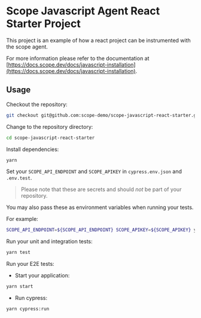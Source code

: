# Scope Javascript Agent React Starter Project

This project is an example of how a react project can be instrumented with the scope agent.

For more information please refer to the documentation at [https://docs.scope.dev/docs/javascript-installation](https://docs.scope.dev/docs/javascript-installation).

## Usage

Checkout the repository:

```bash
git checkout git@github.com:scope-demo/scope-javascript-react-starter.git
```

Change to the repository directory:

```bash
cd scope-javascript-react-starter
```

Install dependencies:

```bash
yarn
```

Set your `SCOPE_API_ENDPOINT` and `SCOPE_APIKEY` in `cypress.env.json` and `.env.test`.

> Please note that these are secrets and should _not_ be part of your repository.

You may also pass these as environment variables when running your tests.

For example:

```bash
SCOPE_API_ENDPOINT=${SCOPE_API_ENDPOINT} SCOPE_APIKEY=${SCOPE_APIKEY} yarn test
```

Run your unit and integration tests:

```bash
yarn test
```

Run your E2E tests:

- Start your application:

```bash
yarn start
```

- Run cypress:

```bash
yarn cypress:run
```
